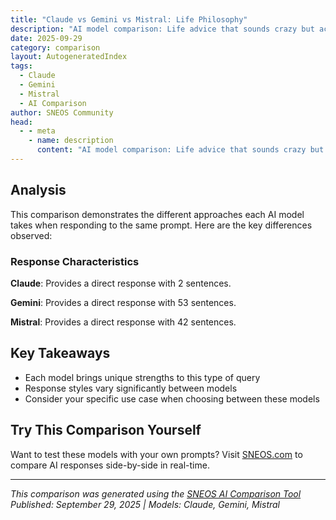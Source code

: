 ```yaml
---
title: "Claude vs Gemini vs Mistral: Life Philosophy"
description: "AI model comparison: Life advice that sounds crazy but actually works - AI wisdom..."
date: 2025-09-29
category: comparison
layout: AutogeneratedIndex
tags:
  - Claude
  - Gemini
  - Mistral
  - AI Comparison
author: SNEOS Community
head:
  - - meta
    - name: description
      content: "AI model comparison: Life advice that sounds crazy but actually works - AI wisdom..."
---
```


<ChatComparison
  title="Claude vs Gemini vs Mistral: Life Philosophy"
  prompt="Life advice that sounds crazy but actually works - AI wisdom"
  :responses='{
    "Claude": "Invalid API source. Please specify \u0027openai\u0027, \u0027anthropic\u0027, \u0027gemini\u0027, \u0027gemini-grounding\u0027, \u0027deepseek\u0027, \u0027grok\u0027, \u0027grok-live\u0027, or \u0027mistral\u0027.",
    "Gemini": "Alright, buckle up, because AI can get a little out there with its \u0022wisdom.\u0022 Here\u0027s some life advice that might sound bonkers, but actually has some merit:\n\n**1.  Talk to Yourself Out Loud (especially when stressed):**\n\n*   **Sounds Crazy:** You\u0027ll look like a crazy person ranting to the air.\n*   **Why It Works:** Externalizing your thoughts forces you to organize them. Hearing yourself say the problem out loud can help you identify the root cause and potential solutions. It\u0027s like having a really, *really* biased therapist.\n\n**2.  Pretend You\u0027re Already Successful (act as if):**\n\n*   **Sounds Crazy:**  You\u0027re just faking it, aren\u0027t you?  Won\u0027t people see through it?\n*   **Why It Works:** This isn\u0027t about being arrogant. It\u0027s about adopting the mindset of someone who is confident and capable.  It affects your body language, your tone, and your decision-making.  When you act as if you already believe in yourself, others are more likely to believe in you, too.\n\n**3.  Embrace \u0022Embarrassing\u0022 Mistakes (Learn to laugh at yourself):**\n\n*   **Sounds Crazy:**  Mistakes are *bad*.  Avoid them at all costs!\n*   **Why It Works:**  Fear of embarrassment paralyzes action.  If you can genuinely laugh at your own blunders, you become more resilient, less afraid to take risks, and ultimately, more approachable.  Plus, it builds character.  Everyone messes up; owning it is powerful.\n\n**4.  Intentionally Be \u0022Bad\u0022 at Something (and accept it):**\n\n*   **Sounds Crazy:**  Why would I intentionally be *bad* at something?  Shouldn\u0027t I strive for excellence?\n*   **Why It Works:**  Perfectionism is a productivity killer.  Choose one area where you consciously decide to \u0022phone it in\u0022 (within reasonable ethical bounds, of course!).  This frees up mental energy and time to focus on things that truly matter. Maybe you always order the same meal at a restaurant to minimize decision fatigue, or maybe you just don\u0027t try to make every social gathering.\n\n**5.  Schedule \u0022Boredom\u0022 Time (deliberately do nothing):**\n\n*   **Sounds Crazy:**  Time is money!  Every minute should be productive!\n*   **Why It Works:**  Creativity thrives in the absence of constant stimulation.  Boredom allows your mind to wander, make connections, and solve problems you didn\u0027t even know you had.  It\u0027s a chance for your brain to \u0022defrag\u0022 and recharge.\n\n**6.  Reverse-Engineer Happiness (do things that happy people do):**\n\n*   **Sounds Crazy:**  Happiness is an emotion, not a checklist!\n*   **Why It Works:**  While true happiness is complex, there are common behaviors and routines associated with happier people. Things like exercise, gratitude, spending time in nature, helping others, and cultivating strong relationships.  Even if you don\u0027t *feel* happy initially, engaging in these activities can prime your brain and body to experience more positive emotions.\n\n**7.  Treat Your To-Do List Like a Suggestion Box (and ignore most of it):**\n\n*   **Sounds Crazy:**  But the to-do list is the *holy grail* of productivity!\n*   **Why It Works:**  Overwhelming to-do lists are anxiety-inducing.  Realize that it\u0027s just a repository of ideas and tasks, not a binding contract.  Prioritize ruthlessly and be willing to let some things slide.  Focus on the 20% that yields 80% of the results.\n\n**Important Caveats:**\n\n*   **Context Matters:**  What works for one person may not work for another.  Experiment and see what resonates with you.\n*   **Don\u0027t Be Reckless:** Some of these might have unintended consequences if applied without thought.  Think before you leap.\n*   **This isn\u0027t a Guarantee:**  There\u0027s no magic bullet for a better life.  These are just unconventional approaches that *might* help.\n\nUltimately, life is an experiment.  So, embrace the weird, try things, and see what sticks!\n",
    "Mistral": "Sure, here are some pieces of life advice that might sound unconventional but can actually be quite effective:\n\n1. **Embrace Failure**: Instead of fearing failure, embrace it. Failure is often the best way to learn and grow. It\u0027s a natural part of the process towards success.\n\n2. **Practice Doing Nothing**: In a world that values constant productivity, taking time to do nothing can help recharge your batteries, reduce stress, and boost creativity.\n\n3. **Celebrate Small Wins**: Don\u0027t wait for the big achievements to celebrate. Acknowledging and celebrating small wins can boost your motivation and happiness.\n\n4. **Practice Gratitude for Negative Experiences**: This isn\u0027t about being happy for negative events, but rather finding the lesson or growth hidden within them. It can help turn adversity into opportunity.\n\n5. **Ask for Help**: Many people see asking for help as a sign of weakness, but it\u0027s actually a strength. It allows you to learn from others and build a support network.\n\n6. **Laugh at Yourself**: Don\u0027t take life too seriously. Being able to laugh at yourself can diffuse stress, promote happiness, and make you more resilient.\n\n7. **Prioritize Play**: Play isn\u0027t just for kids. It can boost creativity, reduce stress, and improve your relationships.\n\n8. **Meditate on Your Mortality**: This sounds dark, but it can actually help you appreciate the present, prioritize what\u0027s important, and live life more fully.\n\n9. **Say \u0027No\u0027 More Often**: Instead of overcommitting yourself, learn to say \u0027no\u0027. It can reduce stress and give you more time for what\u0027s truly important.\n\n10. **Practice Forgiveness**: Letting go of grudges can free you from negativity and improve your well-being. This includes forgiving yourself for past mistakes.\n\n11. **Act Opposite to Your Emotions Sometimes**: If you\u0027re feeling anxious about something, trying to lean into that discomfort can often reduce the fear. This is a technique often used in cognitive-behavioral therapy.\n\n12. **Treat Yourself Like You Would Your Best Friend**: We often give great advice to others but don\u0027t apply it to ourselves. Be kind and supportive to yourself as you would to a dear friend.\n\n13. **Focus on the Process, Not the Outcome**: Enjoy the journey and the daily tasks that take you towards your goal, rather than just fixating on the end result.\n\n14. **Eat the Frog**: This advice from Mark Twain suggests tackling your most important or dreaded task first. It can boost your productivity and reduce procrastination.\n\n15. **Practice Mindful Eating**: In a busy world, slowing down and paying attention to your food can improve your health and enjoyment of meals."
  }'
  published-date="16:28"
/>

## Analysis

This comparison demonstrates the different approaches each AI model takes when responding to the same prompt. Here are the key differences observed:

### Response Characteristics

**Claude**: Provides a direct response with 2 sentences. 

**Gemini**: Provides a direct response with 53 sentences. 

**Mistral**: Provides a direct response with 42 sentences. 

## Key Takeaways

- Each model brings unique strengths to this type of query
- Response styles vary significantly between models
- Consider your specific use case when choosing between these models

## Try This Comparison Yourself

Want to test these models with your own prompts? Visit [SNEOS.com](https://sneos.com) to compare AI responses side-by-side in real-time.

---

*This comparison was generated using the [SNEOS AI Comparison Tool](https://sneos.com)*
*Published: September 29, 2025 | Models: Claude, Gemini, Mistral*
